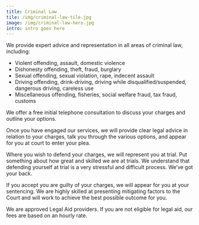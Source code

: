 ```yaml
---
title: Criminal Law
tile: /img/criminal-law-tile.jpg
image: /img/criminal-law-hero.jpg
intro: intro goes here
---
```

We provide expert advice and representation in all areas of criminal law, including:

* Violent offending, assault, domestic violence
* Dishonesty offending, theft, fraud, burglary
* Sexual offending, sexual violation, rape, indecent assault
* Driving offending, drink-driving, driving while disqualified/suspended, dangerous driving, careless use
* Miscellaneous offending, fisheries, social welfare fraud, tax fraud, customs

We offer a free initial telephone consultation to discuss your charges and outline your options.

Once you have engaged our services, we will provide clear legal advice in relation to your charges, talk you through the various options, and appear for you at court to enter your plea.

Where you wish to defend your charges, we will represent you at trial. Put something about how great and skilled we are at trials. We understand that defending yourself at trial is a very stressful and difficult process. We’ve got your back.

If you accept you are guilty of your charges, we will appear for you at your sentencing. We are highly skilled at presenting mitigating factors to the Court and will work to achieve the best possible outcome for you.

We are approved Legal Aid providers. If you are not eligible for legal aid, our fees are based on an hourly rate.
